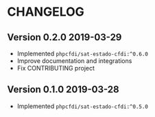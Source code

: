 # CHANGELOG

## Version 0.2.0 2019-03-29

- Implemented `phpcfdi/sat-estado-cfdi:^0.6.0`
- Improve documentation and integrations
- Fix CONTRIBUTING project


## Version 0.1.0 2019-03-28

- Implemented `phpcfdi/sat-estado-cfdi:^0.5.0`
